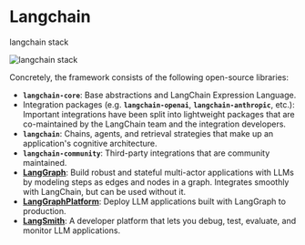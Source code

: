 # Langchain

langchain stack

![langchain stack](https://python.langchain.com/svg/langchain_stack_112024.svg)

Concretely, the framework consists of the following open-source libraries:

- **`langchain-core`**: Base abstractions and LangChain Expression Language.
- Integration packages (e.g. **`langchain-openai`**, **`langchain-anthropic`**, etc.): Important integrations have been split into lightweight packages that are co-maintained by the LangChain team and the integration developers.
- **`langchain`**: Chains, agents, and retrieval strategies that make up an application's cognitive architecture.
- **`langchain-community`**: Third-party integrations that are community maintained.
- **[LangGraph](https://langchain-ai.github.io/langgraph)**: Build robust and stateful multi-actor applications with LLMs by modeling steps as edges and nodes in a graph. Integrates smoothly with LangChain, but can be used without it.
- **[LangGraphPlatform](https://langchain-ai.github.io/langgraph/concepts/#langgraph-platform)**: Deploy LLM applications built with LangGraph to production.
- **[LangSmith](https://docs.smith.langchain.com/)**: A developer platform that lets you debug, test, evaluate, and monitor LLM applications.
